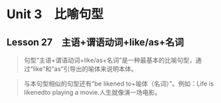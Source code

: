 ﻿ # Unit 3　比喻句型
 ## Lesson 27　主语+谓语动词+like/as+名词
 
> 句型“主语+谓语动词+like/as+名词”是一种最基本的比喻句型，通过“like”和“as”引导出的喻体来说明本体。

> 与本句型相似的句型还有“be likened to+喻体（名词）”。例如：Life is likenedto playing a movie.人生就像演一场电影。


 